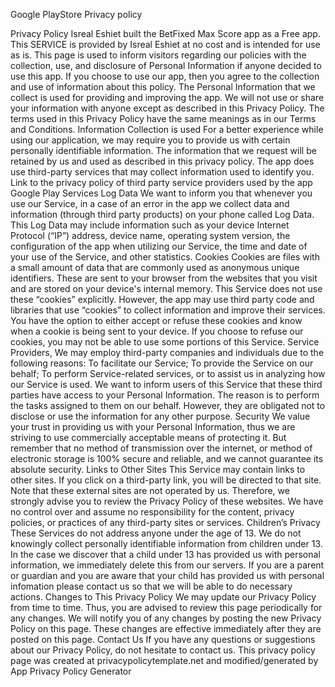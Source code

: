 Google PlayStore Privacy policy

Privacy Policy Isreal Eshiet built the BetFixed Max Score app as a Free app. This SERVICE is provided by Isreal Eshiet at no cost and is intended for use as is. This page is used to inform visitors regarding our policies with the collection, use, and disclosure of Personal Information if anyone decided to use this app. If you choose to use our app, then you agree to the collection and use of information about this policy. The Personal Information that we collect is used for providing and improving the app. We will not use or share your information with anyone except as described in this Privacy Policy. The terms used in this Privacy Policy have the same meanings as in our Terms and Conditions. Information Collection is used For a better experience while using our application, we may require you to provide us with certain personally identifiable information. The information that we request will be retained by us and used as described in this privacy policy. The app does use third-party services that may collect information used to identify you. Link to the privacy policy of third party service providers used by the app Google Play Services Log Data We want to inform you that whenever you use our Service, in a case of an error in the app we collect data and information (through third party products) on your phone called Log Data. This Log Data may include information such as your device Internet Protocol (“IP”) address, device name, operating system version, the configuration of the app when utilizing our Service, the time and date of your use of the Service, and other statistics. Cookies Cookies are files with a small amount of data that are commonly used as anonymous unique identifiers. These are sent to your browser from the websites that you visit and are stored on your device's internal memory. This Service does not use these “cookies” explicitly. However, the app may use third party code and libraries that use “cookies” to collect information and improve their services. You have the option to either accept or refuse these cookies and know when a cookie is being sent to your device. If you choose to refuse our cookies, you may not be able to use some portions of this Service. Service Providers, We may employ third-party companies and individuals due to the following reasons: To facilitate our Service;  To provide the Service on our behalf;     To perform Service-related services, or to assist us in analyzing how our Service is used. We want to inform users of this Service that these third parties have access to your Personal Information. The reason is to perform the tasks assigned to them on our behalf. However, they are obligated not to disclose or use the information for any other purpose. Security We value your trust in providing us with your Personal Information, thus we are striving to use commercially acceptable means of protecting it. But remember that no method of transmission over the internet, or method of electronic storage is 100% secure and reliable, and we cannot guarantee its absolute security. Links to Other Sites This Service may contain links to other sites. If you click on a third-party link, you will be directed to that site. Note that these external sites are not operated by us. Therefore, we strongly advise you to review the Privacy Policy of these websites. We have no control over and assume no responsibility for the content, privacy policies, or practices of any third-party sites or services. Children’s Privacy These Services do not address anyone under the age of 13. We do not knowingly collect personally identifiable information from children under 13. In the case we discover that a child under 13 has provided us with personal information, we immediately delete this from our servers. If you are a parent or guardian and you are aware that your child has provided us with personal infomation please contact us so that we will be able to do necessary actions. Changes to This Privacy Policy We may update our Privacy Policy from time to time. Thus, you are advised to review this page periodically for any changes. We will notify you of any changes by posting the new Privacy Policy on this page. These changes are effective immediately after they are posted on this page. Contact Us If you have any questions or suggestions about our Privacy Policy, do not hesitate to contact us. This privacy policy page was created at privacypolicytemplate.net and modified/generated by App Privacy Policy Generator
